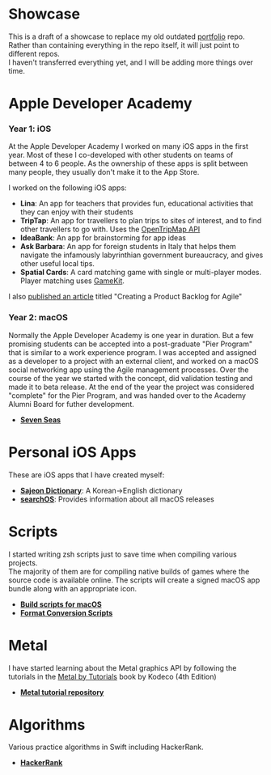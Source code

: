 # Showcase
This is a draft of a showcase to replace my old outdated [portfolio](https://github.com/shinra-electric/Portfolio) repo. <br>
Rather than containing everything in the repo itself, it will just point to different repos. <br>
I haven't transferred everything yet, and I will be adding more things over time.

# Apple Developer Academy 

### Year 1: iOS

At the Apple Developer Academy I worked on many iOS apps in the first year. Most of these I co-developed with other students on teams of between 4 to 6 people. 
As the ownership of these apps is split between many people, they usually don't make it to the App Store. 

I worked on the following iOS apps:

  - **Lina**: An app for teachers that provides fun, educational activities that they can enjoy with their students
  - **TripTap**: An app for travellers to plan trips to sites of interest, and to find other travellers to go with. Uses the [OpenTripMap API](https://dev.opentripmap.org/product)
  - **IdeaBank**: An app for brainstorming for app ideas
  - **Ask Barbara**: An app for foreign students in Italy that helps them navigate the infamously labyrinthian government bureaucracy, and gives other useful local tips.
  - **Spatial Cards**: A card matching game with single or multi-player modes. Player matching uses [GameKit](https://developer.apple.com/documentation/gamekit).  

I also [published an article](https://medium.com/@shinra.electric/creating-a-product-backlog-for-agile-681698e5564b) titled "Creating a Product Backlog for Agile"

### Year 2: macOS

Normally the Apple Developer Academy is one year in duration. But a few promising students can be accepted into a post-graduate "Pier Program" that is similar to a work experience program. 
I was accepted and assigned as a developer to a project with an external client, and worked on a macOS social networking app using the Agile management processes. 
Over the course of the year we started with the concept, did validation testing and made it to beta release. 
At the end of the year the project was considered "complete" for the Pier Program, and was handed over to the Academy Alumni Board for futher development. 
- [**Seven Seas**](https://github.com/shinra-electric/Seven-Seas-Intro)

# Personal iOS Apps

These are iOS apps that I have created myself:

- **[Sajeon Dictionary](https://github.com/shinra-electric/Sajeon)**: A Korean->English dictionary
- **[searchOS](https://github.com/shinra-electric/searchOS)**: Provides information about all macOS releases

# Scripts
I started writing zsh scripts just to save time when compiling various projects.<br>
The majority of them are for compiling native builds of games where the source code is available online. 
The scripts will create a signed macOS app bundle along with an appropriate icon.
  
- **[Build scripts for macOS](https://github.com/shinra-electric/Build-scripts)**
- **[Format Conversion Scripts](https://github.com/shinra-electric/Conversion-Scripts)**


# Metal
I have started learning about the Metal graphics API by following the tutorials in the [Metal by Tutorials](https://www.kodeco.com/books/metal-by-tutorials/v4.0) book by Kodeco (4th Edition)

- **[Metal tutorial repository](https://github.com/shinra-electric/Metal-by-Tutorials)**

# Algorithms
Various practice algorithms in Swift including HackerRank.

- **[HackerRank](https://github.com/shinra-electric/HackerRank)**
